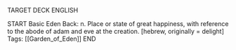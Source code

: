 TARGET DECK
ENGLISH

START
Basic
Eden
Back: n. Place or state of great happiness, with reference to the abode of adam and eve at the creation. [hebrew, originally = delight]
Tags: [[Garden_of_Eden]]
END
